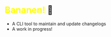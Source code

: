 # <span style="color: yellow">Bananen!</span> 🍌
- A CLI tool to maintain and update changelogs
- A work in progress!
